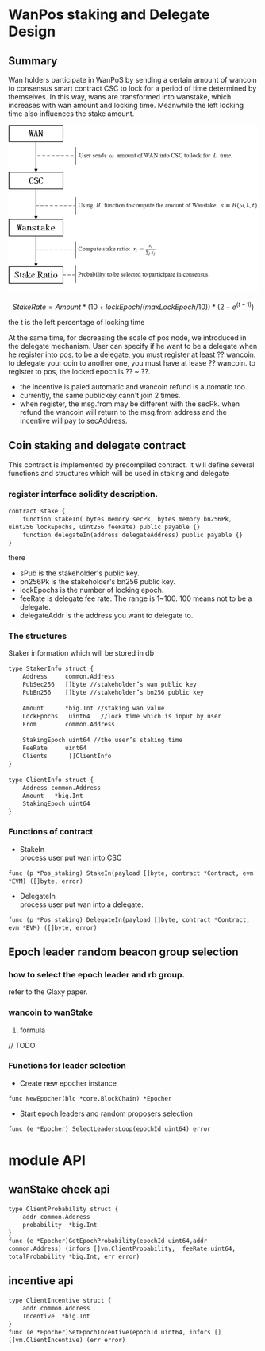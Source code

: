 # WanPos staking and Delegate Design

## Summary
Wan holders participate in WanPoS by sending a certain amount of wancoin to consensus smart contract CSC to lock for a period of time determined by themselves. In this way, wans are transformed into wanstake, which increases with wan amount and locking time. Meanwhile the left locking time also influences the stake amount.  




![image](./staking_delegate/staking.jpg)


$$ StakeRate = Amount*(10+lockEpoch/(maxLockEpoch/10)) * (2-e^{(t-1)} ) $$

the t is the left percentage of locking time

At the same time, for decreasing the scale of pos node, we introduced in the delegate mechanism.
User can specify if he want to be a delegate when he register into pos.
to be a delegate, you must register at least ?? wancoin.
to delegate your coin to another one, you must have at lease ?? wancoin.
to register to pos, the locked epoch is ?? ~ ??.

* the incentive is paied automatic and wancoin refund is automatic too.
* currently, the same publickey cann't join 2 times.
* when register, the msg.from may be different with the secPk. when refund the wancoin will return to the msg.from address and the incentive will pay to secAddress. 



## Coin staking and delegate contract
 This contract is implemented by precompiled contract. It will define several functions and structures which will be used in staking and delegate

### register interface solidity description.

```
contract stake {
	function stakeIn( bytes memory secPk, bytes memory bn256Pk, uint256 lockEpochs, uint256 feeRate) public payable {}
	function delegateIn(address delegateAddress) public payable {}
}

```
there
* sPub is the stakeholder's public  key.  
* bn256Pk is the stakeholder's bn256 public key.   
* lockEpochs is the number of locking epoch.  
* feeRate is delegate fee rate.  The range is 1~100.  100 means not to be a delegate.
* delegateAddr is the address you want to delegate to.  

### The structures 
 
Staker information which will be stored in db
``` 
type StakerInfo struct {
	Address	    common.Address
	PubSec256   []byte //stakeholder’s wan public key
	PubBn256    []byte //stakeholder’s bn256 public key

	Amount      *big.Int //staking wan value
	LockEpochs   uint64   //lock time which is input by user
	From        common.Address

	StakingEpoch uint64 //the user’s staking time
	FeeRate     uint64
	Clients      []ClientInfo
}

type ClientInfo struct {
	Address common.Address
	Amount   *big.Int
	StakingEpoch uint64
}

```

### Functions of contract

* StakeIn  
process user put wan into CSC  
```
func (p *Pos_staking) StakeIn(payload []byte, contract *Contract, evm *EVM) ([]byte, error) 
```

* DelegateIn  
process user put wan into a delegate.   
```
func (p *Pos_staking) DelegateIn(payload []byte, contract *Contract, evm *EVM) ([]byte, error) 
``` 

## Epoch leader random beacon group selection

### how to select the epoch leader and rb group.
refer to the Glaxy paper.

### wancoin to wanStake
1. formula

// TODO



### Functions for leader selection
* Create new epocher instance
```
func NewEpocher(blc *core.BlockChain) *Epocher  
```

* Start epoch leaders and random proposers selection
```
func (e *Epocher) SelectLeadersLoop(epochId uint64) error  
```

# module API
## wanStake check api
```
type ClientProbability struct {
	addr common.Address
	probability  *big.Int
}
func (e *Epocher)GetEpochProbability(epochId uint64,addr common.Address) (infors []vm.ClientProbability,  feeRate uint64, totalProbability *big.Int, err error) 
```

## incentive api
```
type ClientIncentive struct {
	addr common.Address
	Incentive  *big.Int
}
func (e *Epocher)SetEpochIncentive(epochId uint64, infors [][]vm.ClientIncentive) (err error)
```

